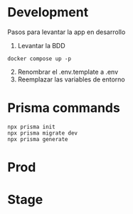 # Development

Pasos para levantar la app en desarrollo

1. Levantar la BDD
```
docker compose up -p
```
2. Renombrar el .env.template a .env
3. Reemplazar las variables de entorno

# Prisma commands

```
npx prisma init
npx prisma migrate dev
npx prisma generate

```



# Prod





# Stage